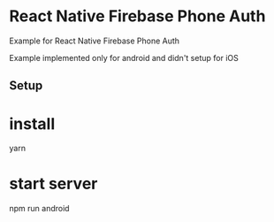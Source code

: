 
# React Native Firebase Phone Auth

Example for React Native Firebase Phone Auth

Example implemented only for android and didn't setup for iOS

## Setup

# install
yarn

# start server
npm run android
